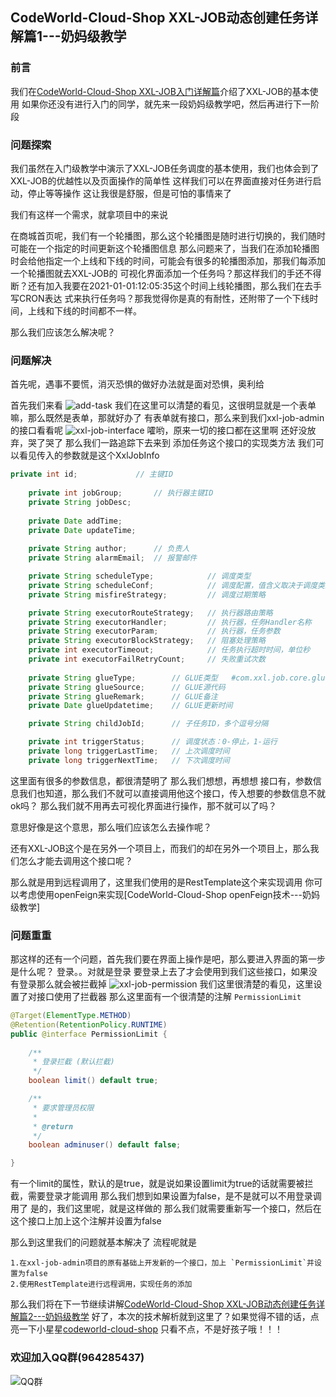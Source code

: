 ## CodeWorld-Cloud-Shop XXL-JOB动态创建任务详解篇1---奶妈级教学
### 前言
我们在[CodeWorld-Cloud-Shop XXL-JOB入门详解篇](technology/xxl-job-get-started.md)介绍了XXL-JOB的基本使用
如果你还没有进行入门的同学，就先来一段奶妈级教学吧，然后再进行下一阶段
### 问题探索
我们虽然在入门级教学中演示了XXL-JOB任务调度的基本使用，我们也体会到了XXL-JOB的优越性以及页面操作的简单性
这样我们可以在界面直接对任务进行启动，停止等等操作
这让我很是舒服，但是可怕的事情来了

我们有这样一个需求，就拿项目中的来说

在商城首页呢，我们有一个轮播图，那么这个轮播图是随时进行切换的，我们随时可能在一个指定的时间更新这个轮播图信息
那么问题来了，当我们在添加轮播图时会给他指定一个上线和下线的时间，可能会有很多的轮播图添加，那我们每添加一个轮播图就去XXL-JOB的
可视化界面添加一个任务吗？那这样我们的手还不得断？还有加入我要在2021-01-01:12:05:35这个时间上线轮播图，那么我们在去手写CRON表达
式来执行任务吗？那我觉得你是真的有耐性，还附带了一个下线时间，上线和下线的时间都不一样。

那么我们应该怎么解决呢？

### 问题解决
首先呢，遇事不要慌，消灭恐惧的做好办法就是面对恐惧，奥利给

首先我们来看
![add-task](https://fcblog-1300450814.cos.ap-chengdu.myqcloud.com/2020/hexoblog/2021/01/%E4%BB%BB%E5%8A%A1%E6%B7%BB%E5%8A%A0%E6%88%90%E5%8A%9F%E7%95%8C%E9%9D%A2.png)
我们在这里可以清楚的看见，这很明显就是一个表单嘛，那么既然是表单，那就好办了
有表单就有接口，那么来到我们xxl-job-admin的接口看看呢
![xxl-job-interface](https://codeworld-cloud-shop-1300450814.cos.ap-chengdu.myqcloud.com/xxl-job/xxl-job-interface.png)
嚯哟，原来一切的接口都在这里啊
还好没放弃，哭了哭了
那么我们一路追踪下去来到 添加任务这个接口的实现类方法
我们可以看见传入的参数就是这个XxlJobInfo
```java
private int id;				// 主键ID
	
	private int jobGroup;		// 执行器主键ID
	private String jobDesc;
	
	private Date addTime;
	private Date updateTime;
	
	private String author;		// 负责人
	private String alarmEmail;	// 报警邮件

	private String scheduleType;			// 调度类型
	private String scheduleConf;			// 调度配置，值含义取决于调度类型
	private String misfireStrategy;			// 调度过期策略

	private String executorRouteStrategy;	// 执行器路由策略
	private String executorHandler;		    // 执行器，任务Handler名称
	private String executorParam;		    // 执行器，任务参数
	private String executorBlockStrategy;	// 阻塞处理策略
	private int executorTimeout;     		// 任务执行超时时间，单位秒
	private int executorFailRetryCount;		// 失败重试次数
	
	private String glueType;		// GLUE类型	#com.xxl.job.core.glue.GlueTypeEnum
	private String glueSource;		// GLUE源代码
	private String glueRemark;		// GLUE备注
	private Date glueUpdatetime;	// GLUE更新时间

	private String childJobId;		// 子任务ID，多个逗号分隔

	private int triggerStatus;		// 调度状态：0-停止，1-运行
	private long triggerLastTime;	// 上次调度时间
	private long triggerNextTime;	// 下次调度时间
```
这里面有很多的参数信息，都很清楚明了
那么我们想想，再想想
接口有，参数信息我们也知道，那么我们不就可以直接调用他这个接口，传入想要的参数信息不就ok吗？
那么我们就不用再去可视化界面进行操作，那不就可以了吗？

意思好像是这个意思，那么哦们应该怎么去操作呢？

还有XXL-JOB这个是在另外一个项目上，而我们的却在另外一个项目上，那么我们怎么才能去调用这个接口呢？

那么就是用到远程调用了，这里我们使用的是RestTemplate这个来实现调用
你可以考虑使用openFeign来实现[CodeWorld-Cloud-Shop openFeign技术---奶妈级教学]

### 问题重重
那这样的还有一个问题，首先我们要在界面上操作是吧，那么要进入界面的第一步是什么呢？
登录。。对就是登录
要登录上去了才会使用到我们这些接口，如果没有登录那么就会被拦截掉
![xxl-job-permission](https://codeworld-cloud-shop-1300450814.cos.ap-chengdu.myqcloud.com/xxl-job/xxl-job-permission.png)
我们这里很清楚的看见，这里设置了对接口使用了拦截器
那么这里面有一个很清楚的注解 `PermissionLimit`
```java
@Target(ElementType.METHOD)
@Retention(RetentionPolicy.RUNTIME)
public @interface PermissionLimit {
	
	/**
	 * 登录拦截 (默认拦截)
	 */
	boolean limit() default true;

	/**
	 * 要求管理员权限
	 *
	 * @return
	 */
	boolean adminuser() default false;

}
```
有一个limit的属性，默认的是true，就是说如果设置limit为true的话就需要被拦截，需要登录才能调用
那么我们想到如果设置为false，是不是就可以不用登录调用了
是的，我们这里呢，就是这样做的
那么我们就需要重新写一个接口，然后在这个接口上加上这个注解并设置为false

那么到这里我们的问题就基本解决了
流程呢就是 
```text
1.在xxl-job-admin项目的原有基础上开发新的一个接口，加上 `PermissionLimit`并设置为false
2.使用RestTemplate进行远程调用，实现任务的添加
```
那么我们将在下一节继续讲解[CodeWorld-Cloud-Shop XXL-JOB动态创建任务详解篇2---奶妈级教学](../technology/xxl-job-customize-two.md)
好了，本次的技术解析就到这里了？如果觉得不错的话，点亮一下小星星[codeworld-cloud-shop](https://github.com/javaenigneer/codeworld-cloud-shop-api)
只看不点，不是好孩子哦！！！
### 欢迎加入QQ群(964285437)
![QQ群](https://fcblog-1300450814.cos.ap-chengdu.myqcloud.com/2020/hexoblog/temp_qrcode_share_964285437.png)

